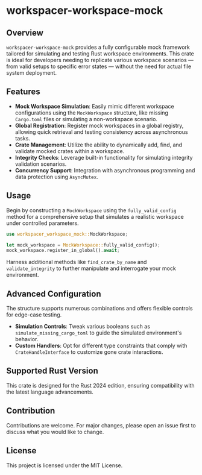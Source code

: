 # workspacer-workspace-mock

## Overview

`workspacer-workspace-mock` provides a fully configurable mock framework tailored for simulating and testing Rust workspace environments. This crate is ideal for developers needing to replicate various workspace scenarios — from valid setups to specific error states — without the need for actual file system deployment.

## Features

- **Mock Workspace Simulation**: Easily mimic different workspace configurations using the `MockWorkspace` structure, like missing `Cargo.toml` files or simulating a non-workspace scenario.
- **Global Registration**: Register mock workspaces in a global registry, allowing quick retrieval and testing consistency across asynchronous tasks.
- **Crate Management**: Utilize the ability to dynamically add, find, and validate mocked crates within a workspace.
- **Integrity Checks**: Leverage built-in functionality for simulating integrity validation scenarios.
- **Concurrency Support**: Integration with asynchronous programming and data protection using `AsyncMutex`.

## Usage

Begin by constructing a `MockWorkspace` using the `fully_valid_config` method for a comprehensive setup that simulates a realistic workspace under controlled parameters.

```rust
use workspacer_workspace_mock::MockWorkspace;

let mock_workspace = MockWorkspace::fully_valid_config();
mock_workspace.register_in_global().await;
```

Harness additional methods like `find_crate_by_name` and `validate_integrity` to further manipulate and interrogate your mock environment.

## Advanced Configuration

The structure supports numerous combinations and offers flexible controls for edge-case testing.

- **Simulation Controls**: Tweak various booleans such as `simulate_missing_cargo_toml` to guide the simulated environment's behavior.
- **Custom Handlers**: Opt for different type constraints that comply with `CrateHandleInterface` to customize gone crate interactions.

## Supported Rust Version

This crate is designed for the Rust 2024 edition, ensuring compatibility with the latest language advancements.

## Contribution

Contributions are welcome. For major changes, please open an issue first to discuss what you would like to change.

## License

This project is licensed under the MIT License.

